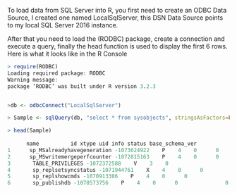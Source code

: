 To load data from SQL Server into R, you first need to create an ODBC Data Source, I created one named LocalSqlServer, this DSN Data Source points to my local SQL Server 2016 instance.

After that you need to load the (RODBC)
 package, create a connection and execute a query, finally the head function is used to display the first 6 rows. Here is what it looks like in the R Console


```R
> require(RODBC)
Loading required package: RODBC
Warning message:
package ‘RODBC’ was built under R version 3.2.3 


>db <- odbcConnect("LocalSqlServer")

> Sample <- sqlQuery(db, "select * from sysobjects", stringsAsFactors=FALSE)

> head(Sample)
                        
      name          id xtype uid info status base_schema_ver
1      sp_MSalreadyhavegeneration -1073624922    P    4    0      0               0
2      sp_MSwritemergeperfcounter -1072815163    P    4    0      0               0
3       TABLE_PRIVILEGES -1072372588    V    3    0     	
4       sp_replsetsyncstatus -1071944761    X    4    0      0               0
5       sp_replshowcmds -1070913306    P    4    0      0               0
6       sp_publishdb -1070573756    P    4    0      0               0
```
